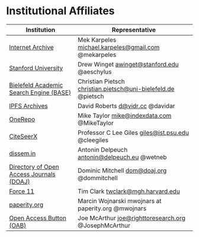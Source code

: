 # Institutional Affiliates

| Institution | Representative |
|-------------|----------------|
| [Internet Archive](https://archive.org) | Mek Karpeles <michael.karpeles@gmail.com> @mekarpeles |
| [Stanford University](http://searchworks.stanford.edu) | Drew Winget <awinget@stanford.edu> @aeschylus |
| [Bielefeld Academic Search Engine (BASE)](http://base-search.net) | Christian Pietsch <christian.pietsch@uni-bielefeld.de> @pietsch|
| [IPFS Archives](https://github.com/ipfs/archives) | David Roberts <d@vidr.cc> @davidar |
| [OneRepo](http://onerepo.net) | Mike Taylor <mike@indexdata.com> @MikeTaylor |
| [CiteSeerX](http://citeseerx.ist.psu.edu/index) | Professor C Lee Giles <giles@ist.psu.edu> @cleegiles |
| [dissem.in](dissem.in) | Antonin Delpeuch <antonin@delpeuch.eu> @wetneb |
| [Directory of Open Access Journals (DOAJ)](https://doaj.org) | Dominic Mitchell <dom@doaj.org> @dommitchell |
| [Force 11](https://www.force11.org) | Tim Clark <twclark@mgh.harvard.edu> |
| [paperity.org](paperity.org) | Marcin Wojnarski mwojnars at paperity.org @mwojnars |
| [Open Access Button (OAB)](https://openaccessbutton.org) | Joe McArthur <joe@righttoresearch.org> @JosephMcArthur |

